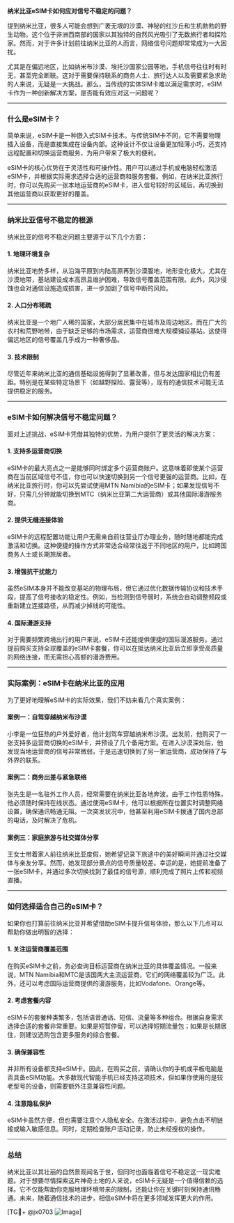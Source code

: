 **纳米比亚eSIM卡如何应对信号不稳定的问题？**

提到纳米比亚，很多人可能会想到广袤无垠的沙漠、神秘的红沙丘和生机勃勃的野生动物。这个位于非洲西南部的国家以其独特的自然风光吸引了无数旅行者和探险家。然而，对于许多计划前往纳米比亚的人而言，网络信号问题却常常成为一大困扰。

尤其是在偏远地区，比如纳米布沙漠、埃托沙国家公园等地，手机信号往往时有时无，甚至完全断联。这对于需要保持联系的商务人士、旅行达人以及需要紧急求助的人来说，无疑是一大挑战。那么，当传统的实体SIM卡难以满足需求时，eSIM卡作为一种创新解决方案，是否能有效应对这一问题呢？

---

### **什么是eSIM卡？**
简单来说，eSIM卡是一种嵌入式SIM卡技术。与传统SIM卡不同，它不需要物理插入设备，而是直接集成在设备内部。这种设计不仅让设备更加轻薄小巧，还支持远程配置和切换运营商服务，为用户带来了极大的便利。

eSIM卡的核心优势在于灵活性和可操作性。用户可以通过手机或电脑轻松激活eSIM卡，并根据实际需求选择合适的运营商和服务套餐。例如，在纳米比亚旅行时，你可以先购买一张本地运营商的eSIM卡，进入信号较好的区域后，再切换到其他运营商以获取更好的覆盖。

---

### **纳米比亚信号不稳定的根源**
纳米比亚的信号不稳定问题主要源于以下几个方面：

#### **1. 地理环境复杂**
纳米比亚地势多样，从沿海平原到内陆高原再到沙漠腹地，地形变化极大。尤其在沙漠地带，基站建设成本高昂且维护困难，导致信号覆盖范围有限。此外，风沙侵蚀也会对通信设施造成损害，进一步加剧了信号中断的风险。

#### **2. 人口分布稀疏**
纳米比亚是一个地广人稀的国家，大部分居民集中在城市及周边地区。而在广大的农村和荒野地带，由于缺乏足够的市场需求，运营商很难大规模铺设基站。这使得偏远地区的信号覆盖几乎成为一种奢侈品。

#### **3. 技术限制**
尽管近年来纳米比亚的通信基础设施得到了显著改善，但与发达国家相比仍有差距。特别是在某些特定场景下（如越野探险、露营等），现有的通信技术可能无法提供稳定的服务。

---

### **eSIM卡如何解决信号不稳定问题？**
面对上述挑战，eSIM卡凭借其独特的优势，为用户提供了更灵活的解决方案：

#### **1. 支持多运营商切换**
eSIM卡的最大亮点之一是能够同时绑定多个运营商账户。这意味着即使某个运营商在当前区域信号不佳，你也可以快速切换到另一个信号更强的运营商。比如，在纳米比亚旅行时，你可以先尝试使用MTN Namibia的eSIM卡；如果发现信号不好，只需几分钟就能切换到MTC（纳米比亚第二大运营商）或其他国际漫游服务商。

#### **2. 提供无缝连接体验**
eSIM卡的远程配置功能让用户无需亲自前往营业厅办理业务，随时随地都能完成激活和切换。这种便捷的操作方式非常适合经常往返于不同地区的用户，比如跨国商务人士或长期旅居者。

#### **3. 增强抗干扰能力**
虽然eSIM本身并不能改变基站的物理布局，但它通过优化数据传输协议和技术手段，提高了信号接收的稳定性。例如，当检测到信号弱时，系统会自动调整频段或重新建立连接路径，从而减少掉线的可能性。

#### **4. 国际漫游支持**
对于需要频繁跨境出行的用户来说，eSIM卡还能提供便捷的国际漫游服务。通过提前购买支持全球覆盖的eSIM卡套餐，你可以在抵达纳米比亚后立即享受高质量的网络连接，而无需担心高额的漫游费用。

---

### **实际案例：eSIM卡在纳米比亚的应用**
为了更好地理解eSIM卡的实际效果，我们不妨来看几个真实案例：

#### **案例一：自驾穿越纳米布沙漠**
小李是一位狂热的户外爱好者，他计划驾车穿越纳米布沙漠。出发前，他购买了一张支持多运营商切换的eSIM卡，并预设了几个备用方案。在进入沙漠深处后，他发现当地运营商的信号非常微弱，于是迅速切换到了另一家运营商，成功保持了与外界的联系。

#### **案例二：商务出差与紧急联络**
张先生是一名驻外工作人员，经常需要在纳米比亚各地奔波。由于工作性质特殊，他必须随时保持在线状态。通过使用eSIM卡，他可以根据所在位置实时调整网络设置，确保通讯畅通无阻。一次突发状况中，他甚至利用eSIM卡拨通了国内总部的电话，及时解决了危机。

#### **案例三：家庭旅游与社交媒体分享**
王女士带着家人前往纳米比亚度假，她希望记录下旅途中的美好瞬间并通过社交媒体与亲友分享。然而，她发现部分景点的信号质量较差。幸运的是，她提前准备了一张eSIM卡，并通过多次切换找到了最佳的信号源，顺利完成了照片上传和视频直播。

---

### **如何选择适合自己的eSIM卡？**
如果你也打算前往纳米比亚并希望借助eSIM卡提升信号体验，那么以下几点可以帮助你做出明智的选择：

#### **1. 关注运营商覆盖范围**
在购买eSIM卡之前，务必查询目标运营商在纳米比亚的具体覆盖情况。一般来说，MTN Namibia和MTC是该国两大主流运营商，它们的网络覆盖较为广泛。此外，还可以考虑国际运营商提供的漫游服务，比如Vodafone、Orange等。

#### **2. 考虑套餐内容**
eSIM卡的套餐种类繁多，包括语音通话、短信、流量等多种组合。根据自身需求选择合适的套餐非常重要。如果是短暂停留，可以选择短期流量包；如果是长期居住，则建议选购包含更多服务的综合套餐。

#### **3. 确保兼容性**
并非所有设备都支持eSIM卡。因此，在购买之前，请确认你的手机或平板电脑是否具备eSIM功能。大多数现代智能手机已经支持这项技术，但如果你使用的是较老型号的设备，则需要额外注意兼容性问题。

#### **4. 注意隐私保护**
eSIM卡虽然方便，但也需要注意个人隐私安全。在激活过程中，避免点击不明链接或输入敏感信息。同时，定期检查账户活动记录，防止未经授权的操作。

---

### **总结**
纳米比亚以其壮丽的自然景观闻名于世，但同时也面临着信号不稳定这一现实难题。对于想要尽情探索这片神奇土地的人来说，eSIM卡无疑是一个值得信赖的选择。它不仅能帮助你克服地理环境带来的限制，还能让你在关键时刻保持通讯畅通。未来，随着通信技术的进步，相信eSIM卡将在更多领域发挥更大的作用。

[TG💪+ @jx0703 ![Image](https://github.com/user-attachments/assets/dbca1d08-cadb-493c-b0ec-ad6f7a83f270)]
